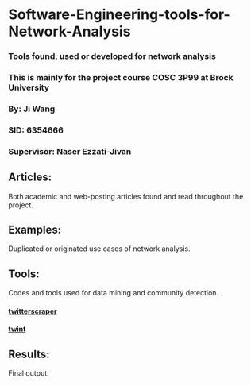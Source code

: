 # Software-Engineering-tools-for-Network-Analysis
### Tools found, used or developed for network analysis
### This is mainly for the project course COSC 3P99 at Brock University
### By: Ji Wang
### SID: 6354666
### Supervisor: Naser Ezzati-Jivan
## Articles:
Both academic and web-posting articles found and read throughout the project.

## Examples:
Duplicated or originated use cases of network analysis.

## Tools:
Codes and tools used for data mining and community detection.
#### [twitterscraper](https://github.com/taspinar/twitterscraper)
#### [twint](https://github.com/twintproject/twint)
## Results:
Final output.
